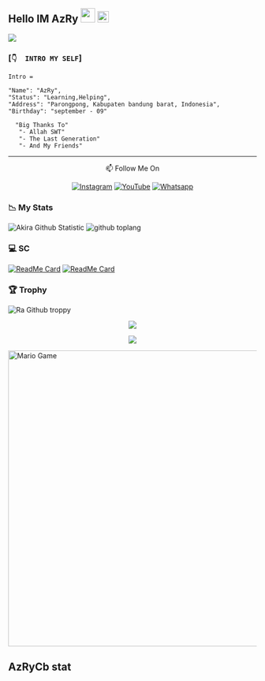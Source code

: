 ## Hello IM AzRy <img src="https://github.com/TheDudeThatCode/TheDudeThatCode/blob/master/Assets/Hi.gif" width="29px"> <img src="https://www.gambaranimasi.org/data/media/1904/animasi-bergerak-smiley-kacamata-hitam-0109.gif" width="23px">
<a href="https://github.com/FahriAdison"><img src="https://cardivo.vercel.app/api?name=Fahri&description=Hi,%20i%27m%20Fahri%20and%20i%27m%20just%20a%20newbie%20programmer%20Nice%20to%20meet%20you%20👋&image=https://wallpaperaccess.com/full/7857767.jpg&usqp=CAU&backgroundColor=%23ecf0f1&instagram=@senpai_chan_gemoy&github=FahriAdison&pattern=leaf&colorPattern=%23eaeaea" /><a>
</p>

### [`👇  INTRO MY SELF`]
```
Intro =

"Name": "AzRy",
"Status": "Learning,Helping",
"Address": "Parongpong, Kabupaten bandung barat, Indonesia",
"Birthday": "september - 09"
   
  "Big Thanks To"
   "- Allah SWT"
   "- The Last Generation"
   "- And My Friends"
```
___


<p align="center">
📫 Follow Me On
</p>

<p align="center">
<a href="https://www.instagram.com/senpai_chan_gemoy" target="_blank"><img src="https://img.shields.io/badge/Instagram-%23E4405F.svg?&style=flat-square&logo=instagram&logoColor=white" alt="Instagram"></a>
<a href="bit.ly/Papah-Chan" target="_blank"><img src="https://img.shields.io/badge/YouTube-%231877F2.svg?&style=flat-square&logo=YouTube&logoColor=white" alt="YouTube"></a>
<a href="https://wa.me/6281268416245" target="_blank"><img src="https://img.shields.io/badge/Whatsapp-%808080.svg?&style=flat-square&logo=Whatsapp&logoColor=white" alt="Whatsapp"></a>
</p>

### 📉 My Stats

![Akira Github Statistic](https://github-readme-stats.vercel.app/api?username=AzRyCb&layout=compact&show_icons=true&theme=highcontrast&show_owner=true)
![github toplang](https://github-readme-stats.vercel.app/api/top-langs/?username=AzRyCb&layout=compact&theme=highcontrast)

### 💻 SC


[![ReadMe Card](https://github-readme-stats.vercel.app/api/pin/?username=FahriAdison&repo=Marin-MD-V2&theme=highcontrast)](https://github.com/FahriAdison/Marin-MD-V2)
[![ReadMe Card](https://github-readme-stats.vercel.app/api/pin/?username=FahriAdison&repo=Ran-Bot&theme=highcontrast)](https://github.com/FahriAdison/Ran-Bot)

### 🏆 Trophy

![Ra Github troppy](https://github-profile-trophy.vercel.app/?username=AzRyCb&theme=monokai)
   
<p align="center">
   <img src="https://github-readme-streak-stats.herokuapp.com/?user=AzRyCb" />
</p>

<p align="center">
  <img src="https://komarev.com/ghpvc/?username=FahriAdison&label=VIEWS&style=flat-square&color=orange" />
</p>

<img src="https://github.com/TheDudeThatCode/TheDudeThatCode/blob/master/Assets/Mario_Gameplay.gif" alt="Mario Game" width="600" />


<!--START_SECTION:waka-->

<!--END_SECTION:waka-->


## AzRyCb stat

